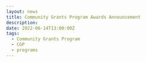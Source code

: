 ```yaml
---
layout: news
title: Community Grants Program Awards Announcement
description:
date: 2022-06-14T13:00:00Z
tags:
  - Community Grants Program
  - CGP
  - programs
---
```

